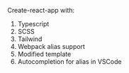 Create-react-app with:

1. Typescript
2. SCSS
3. Tailwind
4. Webpack alias support
5. Modified template
6. Autocompletion for alias in VSCode
